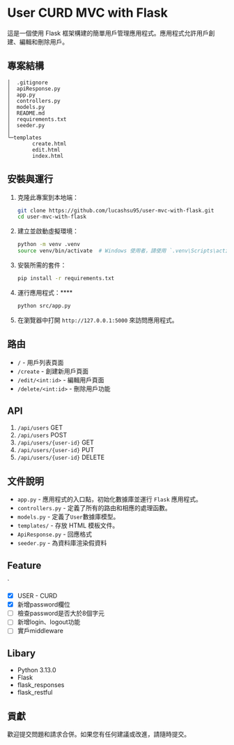 # User CURD MVC with Flask

這是一個使用 Flask 框架構建的簡單用戶管理應用程式。應用程式允許用戶創建、編輯和刪除用戶。

## 專案結構
```
│  .gitignore
│  apiResponse.py
│  app.py
│  controllers.py
│  models.py
│  README.md
│  requirements.txt
│  seeder.py
│
└─templates
        create.html
        edit.html
        index.html
```

## 安裝與運行

1. 克隆此專案到本地端：
    ```bash
    git clone https://github.com/lucashsu95/user-mvc-with-flask.git
    cd user-mvc-with-flask
    ```

2. 建立並啟動虛擬環境：
    ```bash
    python -m venv .venv
    source venv/bin/activate  # Windows 使用者，請使用 `.venv\Scripts\activate`
    ```

3. 安裝所需的套件：
    ```bash
    pip install -r requirements.txt
    ```

4. 運行應用程式：****
    ```bash
    python src/app.py
    ```

5. 在瀏覽器中打開 `http://127.0.0.1:5000` 來訪問應用程式。


## 路由

- `/` - 用戶列表頁面
- `/create` - 創建新用戶頁面
- `/edit/<int:id>` - 編輯用戶頁面
- `/delete/<int:id>` - 刪除用戶功能

## API

1. `/api/users` GET
2. `/api/users` POST
3. `/api/users/{user-id}` GET
4. `/api/users/{user-id}` PUT
5. `/api/users/{user-id}` DELETE

## 文件說明

- `app.py` - 應用程式的入口點，初始化數據庫並運行 `Flask` 應用程式。
- `controllers.py` - 定義了所有的路由和相應的處理函數。
- `models.py` - 定義了`User`數據庫模型。
- `templates/` - 存放 HTML 模板文件。
- `ApiResponse.py` - 回應格式
- `seeder.py` - 為資料庫渲染假資料

## Feature
`
- [x] USER - CURD
- [x] 新增password欄位
- [ ] 檢查password是否大於8個字元
- [ ] 新增login、logout功能
- [ ] 實戶middleware

## Libary

- Python 3.13.0
- Flask
- flask_responses
- flask_restful

## 貢獻

歡迎提交問題和請求合併。如果您有任何建議或改進，請隨時提交。
